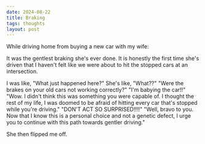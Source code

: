 ```yaml
---
date: 2024-08-22 
title: Braking
tags: thoughts
layout: post
---
```


While driving home from buying a new car with my wife:

It was the gentlest braking she's ever done. It is honestly the first time she's driven that I haven't felt like we were about to hit the stopped cars at an intersection.

I was like, "What just happened here?" She's like, "What??"
"Were the brakes on your old cars not working correctly?"
"I'm babying the car!!"
"Wow. I didn't think this was something you were capable of. I thought the rest of my life, I was doomed to be afraid of hitting every car that's stopped while you're driving."
"DON'T ACT SO SURPRISED!!!!"
"Well, bravo to you. Now that I know this is a personal choice and not a genetic defect, I urge you to continue with this path towards gentler driving."

She then flipped me off.